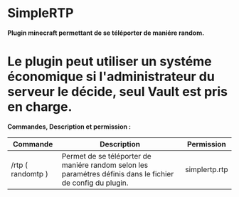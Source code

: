 # SimpleRTP
**Plugin minecraft permettant de se téléporter de maniére random.**

# Le plugin peut utiliser un systéme économique si l'administrateur du serveur le décide, seul Vault est pris en charge.

**Commandes, Description et permission :**

| Commande | Description | Permission |
|----------|----------|----------|
| /rtp ( randomtp )  | Permet de se téléporter de maniére random selon les paramétres définis dans le fichier de config du plugin.  | simplertp.rtp | 


